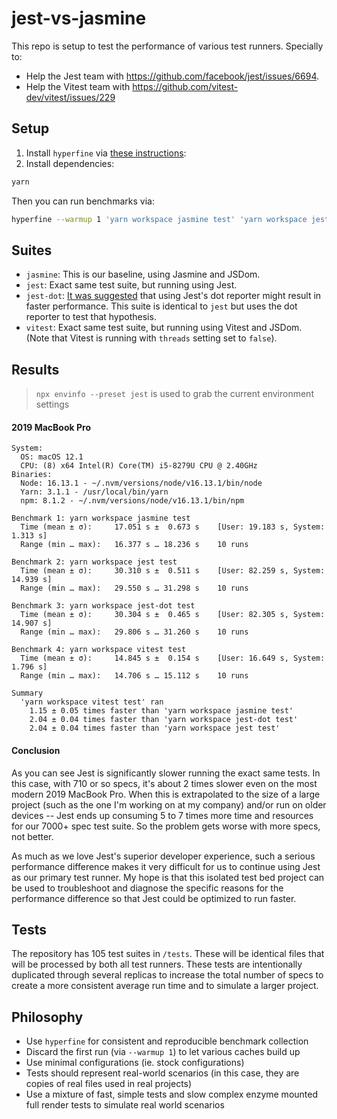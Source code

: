 # jest-vs-jasmine

This repo is setup to test the performance of various test runners. Specially to:

- Help the Jest team with https://github.com/facebook/jest/issues/6694.
- Help the Vitest team with https://github.com/vitest-dev/vitest/issues/229

## Setup

1. Install `hyperfine` via [these instructions](https://github.com/sharkdp/hyperfine#installation):
2. Install dependencies:
```sh
yarn
```

Then you can run benchmarks via:

```sh
hyperfine --warmup 1 'yarn workspace jasmine test' 'yarn workspace jest test' 'yarn workspace jest-dot test' 'yarn workspace vitest test'
```

## Suites

- `jasmine`: This is our baseline, using Jasmine and JSDom.
- `jest`: Exact same test suite, but running using Jest.
- `jest-dot`: [It was suggested](https://github.com/facebook/jest/issues/6694#issuecomment-409574937) that using Jest's dot reporter might result in faster performance. This suite is identical to `jest` but uses the dot reporter to test that hypothesis.
- `vitest`: Exact same test suite, but running using Vitest and JSDom. (Note that Vitest is running with `threads` setting set to `false`).

## Results

> `npx envinfo --preset jest` is used to grab the current environment settings

#### 2019 MacBook Pro

```
System:
  OS: macOS 12.1
  CPU: (8) x64 Intel(R) Core(TM) i5-8279U CPU @ 2.40GHz
Binaries:
  Node: 16.13.1 - ~/.nvm/versions/node/v16.13.1/bin/node
  Yarn: 3.1.1 - /usr/local/bin/yarn
  npm: 8.1.2 - ~/.nvm/versions/node/v16.13.1/bin/npm
```

```
Benchmark 1: yarn workspace jasmine test
  Time (mean ± σ):     17.051 s ±  0.673 s    [User: 19.183 s, System: 1.313 s]
  Range (min … max):   16.377 s … 18.236 s    10 runs
 
Benchmark 2: yarn workspace jest test
  Time (mean ± σ):     30.310 s ±  0.511 s    [User: 82.259 s, System: 14.939 s]
  Range (min … max):   29.550 s … 31.298 s    10 runs
 
Benchmark 3: yarn workspace jest-dot test
  Time (mean ± σ):     30.304 s ±  0.465 s    [User: 82.305 s, System: 14.907 s]
  Range (min … max):   29.806 s … 31.260 s    10 runs
 
Benchmark 4: yarn workspace vitest test
  Time (mean ± σ):     14.845 s ±  0.154 s    [User: 16.649 s, System: 1.796 s]
  Range (min … max):   14.706 s … 15.112 s    10 runs
 
Summary
  'yarn workspace vitest test' ran
    1.15 ± 0.05 times faster than 'yarn workspace jasmine test'
    2.04 ± 0.04 times faster than 'yarn workspace jest-dot test'
    2.04 ± 0.04 times faster than 'yarn workspace jest test'
```

#### Conclusion

As you can see Jest is significantly slower running the exact same tests. In this case, with 710 or so specs, it's about 2 times slower even on the most modern 2019 MacBook Pro. When this is extrapolated to the size of a large project (such as the one I'm working on at my company) and/or run on older devices -- Jest ends up consuming 5 to 7 times more time and resources for our 7000+ spec test suite. So the problem gets worse with more specs, not better.

As much as we love Jest's superior developer experience, such a serious performance difference makes it very difficult for us to continue using Jest as our primary test runner. My hope is that this isolated test bed project can be used to troubleshoot and diagnose the specific reasons for the performance difference so that Jest could be optimized to run faster.

## Tests

The repository has 105 test suites in `/tests`. These will be identical files that will be processed by both all test runners. These tests are intentionally duplicated through several replicas to increase the total number of specs to create a more consistent average run time and to simulate a larger project.

## Philosophy

- Use `hyperfine` for consistent and reproducible benchmark collection
- Discard the first run (via `--warmup 1`) to let various caches build up
- Use minimal configurations (ie. stock configurations)
- Tests should represent real-world scenarios (in this case, they are copies of real files used in real projects)
- Use a mixture of fast, simple tests and slow complex enzyme mounted full render tests to simulate real world scenarios
